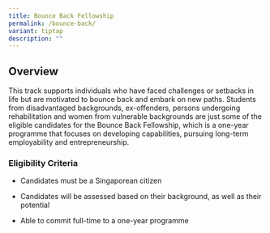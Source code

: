 ```yaml
---
title: Bounce Back Fellowship
permalink: /bounce-back/
variant: tiptap
description: ""
---
```

<h2><strong>Overview &nbsp;</strong></h2>
<p>This track supports individuals who have faced challenges or setbacks
in life but are motivated to bounce back and embark on new paths. Students
from disadvantaged backgrounds, ex-offenders, persons undergoing rehabilitation
and women from vulnerable backgrounds are just some of the eligible candidates
for the Bounce Back Fellowship, which is a one-year programme that focuses
on developing capabilities, pursuing long-term employability and entrepreneurship.</p>
<h3>Eligibility Criteria</h3>
<ul>
<li>
<p>Candidates must be a Singaporean citizen</p>
</li>
<li>
<p>Candidates will be assessed based on their background, as well as their
potential</p>
</li>
<li>
<p>Able to commit full-time to a one-year programme</p>
</li>
</ul>
<p></p>
